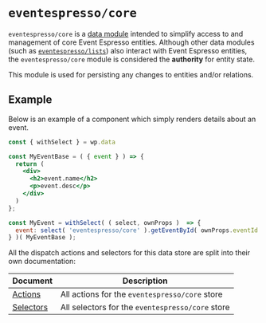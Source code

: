 # `eventespresso/core`
`eventespresso/core` is a [data module](https://github.com/WordPress/gutenberg/blob/master/packages/data) intended to simplify access to and management of core Event Espresso entities.  Although other data modules (such as [`eventespresso/lists`](./lists.md)) also interact with Event Espresso entities, the `eventespresso/core` module is considered the **authority** for entity state.  

This module is used for persisting any changes to entities and/or relations.

## Example
Below is an example of a component which simply renders details about an event.

```jsx
const { withSelect } = wp.data

const MyEventBase = ( { event } ) => {
  return (
    <div>
      <h2>event.name</h2>
      <p>event.desc</p>
    </div>
  )
};

const MyEvent = withSelect( ( select, ownProps )  => {
  event: select( 'eventespresso/core' ).getEventById( ownProps.eventId  );
} )( MyEventBase );
```
All the dispatch actions and selectors for this data store are split into their own documentation:

| Document                          | Description                                     |
| ----------------------------------| ------------------------------------------------|
| [Actions](./actions/README.md)    | All actions for the `eventespresso/core` store  |
| [Selectors](./selectors/README.md)| All selectors for the `eventespresso/core` store|
